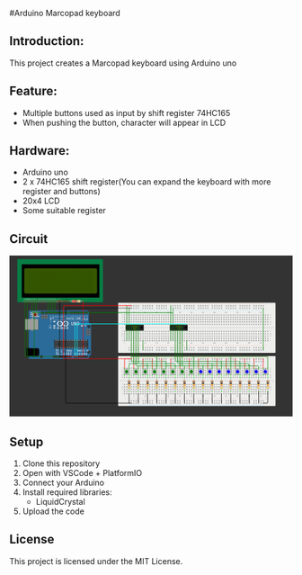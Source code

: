 #Arduino Marcopad keyboard 

## Introduction:
This project creates a Marcopad keyboard using Arduino uno 

## Feature:
- Multiple buttons used as input by shift register 74HC165
- When pushing the button, character will appear in LCD

## Hardware:
- Arduino uno 
- 2 x 74HC165 shift register(You can expand the keyboard with more register and buttons)
- 20x4 LCD
- Some suitable register

## Circuit 
![Wiring Diagram](images/circuit.png)

## Setup
1. Clone this repository
2. Open with VSCode + PlatformIO
3. Connect your Arduino
4. Install required libraries:
   - LiquidCrystal
5. Upload the code

## License 
This project is licensed under the MIT License.